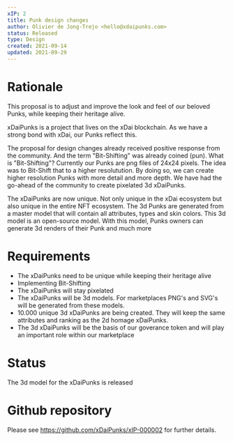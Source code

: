 ```yaml
---
xIP: 2
title: Punk design changes
author: Olivier de Jong-Trejo <hello@xdaipunks.com>
status: Released
type: Design
created: 2021-09-14
updated: 2021-09-29
---
```


# Rationale
This proposal is to adjust and improve the look and feel of our beloved Punks, while keeping their heritage alive.

xDaiPunks is a project that lives on the xDai blockchain. As we have a strong bond with xDai, our Punks reflect this.

The proposal for design changes already received positive response from the community. And the term "Bit-Shifting" was already coined (pun). What is "Bit-Shifting"? Currently our Punks are png files of 24x24 pixels. The idea was to Bit-Shift that to a higher resolutution. By doing so, we can create higher resolution Punks with more detail and more depth. We have  had the go-ahead of the community to create pixelated 3d xDaiPunks.

The xDaiPunks are now unique. Not only unique in the xDai ecosystem but also unique in the entire NFT ecosystem. The 3d Punks are generated from a master model that will contain all attributes, types and skin colors. This 3d model is an open-source model. With this model, Punks owners can generate 3d renders of their Punk and much more 

# Requirements
- The xDaiPunks need to be unique while keeping their heritage alive
- Implementing Bit-Shifting
- The xDaiPunks will stay pixelated
- The xDaiPunks will be 3d models. For marketplaces PNG's and SVG's will be generated from these models.
- 10.000 unique 3d xDaiPunks are being created. They will keep the same attributes and ranking as the 2d homage xDaiPunks.
- The 3d xDaiPunks will be the basis of our goverance token and will play an important role within our marketplace
# Status

The 3d model for the xDaiPunks is released

# Github repository

Please see https://github.com/xDaiPunks/xIP-000002 for further details.
